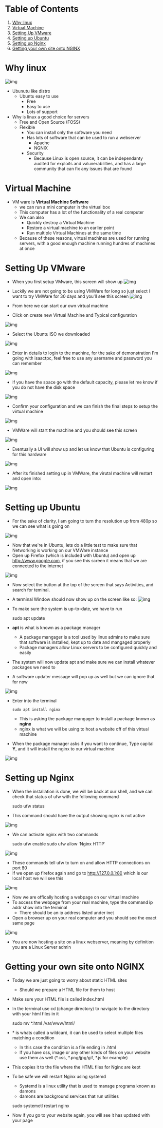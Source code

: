 
# Table of Contents

1.  [Why linux](#orgb349c1b)
2.  [Virtual Machine](#org54ab192)
3.  [Setting Up VMware](#org4e61245)
4.  [Setting up Ubuntu](#org87b321c)
5.  [Setting up Nginx](#org48ee284)
6.  [Getting your own site onto NGINX](#org74afbb0)


<a id="orgb349c1b"></a>

# Why linux

![img](Images/Tux.png)

-   Ubunutu like distro
    -   Ubuntu easy to use
        -   Free
        -   Easy to use
        -   Lots of support
-   Why is linux a good choice for servers
    -   Free and Open Source (FOSS)
    -   Flexible
        -   You can install only the software you need
        -   Has lots of software that can be used to run a webserver
            -   Apache
            -   NGNIX
        -   Security
            -   Because Linux is open source, it can be independanty audited for exploits and valunerabilities, and has a large community that can fix any issues that are found


<a id="org54ab192"></a>

# Virtual Machine

-   VM ware is **Virtual Machine Software**
    -   we can run a mini computer in the virtual box
    -   This computer has a lot of the functionality of a real computer
    -   We can also
        -   Quickly destroy a Virtual Machine
        -   Restore a virtual machine to an earlier point
        -   Run multiple Virtual Machines at the same time
    -   Because of these reasons, virtual machines are used for running servers, with a good enough machine running hundres of machines at once


<a id="org4e61245"></a>

# Setting Up VMware

-   When you first setup VMware, this screen will show up
    ![img](Images/VMWare-License-Key.png)
-   Luckily we are not going to be using VMWare for long so just select I want to try VMWare for 30 days and you'll see this screen
    ![img](Images/VMWare_interface.png)
-   From here we can start our own virtual machine

-   Click on create new Virtual Machine and Typical configuration

![img](Images/Setup_1.png)

-   Select the Ubuntu ISO we downloaded

![img](Images/Setup_2.png)

-   Enter in details to login to the machine, for the sake of demonstration I'm going with isaactpc, feel free to use any username and password you can remember

![img](Images/Setup_3.png)

-   If you have the space go with the default capacity, please let me know if you do not have the disk space

![img](Images/Setup_4.png)

-   Confirm your configuration and we can finish the final steps to setup the virtual machine

![img](Images/Setup_5.png)

-   VMWare will start the machine and you should see this screen

![img](Images/Setup_6.png)

-   Eventually a UI will show up and let us know that Ubuntu is configuring for this hardware

![img](Images/Setup_7.png)

-   After its finished setting up in VMWare, the virutal machine will restart and open into:

![img](Images/Ubuntu_1.png)


<a id="org87b321c"></a>

# Setting up Ubuntu

-   For the sake of clarity, I am going to turn the resolution up from 480p so we can see what is going on

![img](Images/Ubuntu_2.png)

-   Now that we're in Ubuntu, lets do a little test to make sure that Networking is working on our VMWare instance
-   Open up Firefox (which is included with Ubuntu) and open up <http://www.google.com>, if you see this screen it means that we are connected to the internet

![img](Images/Ubuntu_3.png)

-   Now select the button at the top of the screen that says Activities, and search for teminal.
-   A terminal Window should now show up on the screen like so:
    ![img](Images/Ubuntu_4.png)
-   To make sure the system is up-to-date, we have to run

    sudo apt update

-   **apt** is what is known as a package manager
    -   A package mangager is a tool used by linux admins to make sure that software is installed, kept up to date and mangaged properly
    -   Package managers allow Linux servers to be configured quickly and easily
-   The system will now update apt and make sure we can install whatever packages we need to
-   A software updater message will pop up as well but we can ignore that for now

![img](Images/Ubuntu_5.png)

-   Enter into the terminal
    
        sudo apt install nginx
    
    -   This is asking the package mangager to install a package known as **nginx**
    -   nginx is what we will be using to host a website off of this virtual machine
-   When the package manager asks if you want to continue, Type capital **Y**, and it will install the nginx to our virtual machine

![img](Images/Ubuntu_6.png)


<a id="org48ee284"></a>

# Setting up Nginx

-   When the installation is done, we will be back at our shell, and we can check that status of ufw with the following command

    sudo ufw status

-   This command should have the output showing nginx is not active

![img](Images/Ubuntu_7.png)

-   We can activate nginx with two commands

    sudo ufw enable
    sudo ufw allow 'Nginx HTTP'

![img](Images/Ubuntu_9.png)

-   These commands tell ufw to turn on and allow HTTP connections on port 80
-   If we open up firefox again and go to <http://127.0.0.1:80> which is our local host we will see this

![img](Images/NGINX_1.png)

-   Now we are offically hosting a webpage on our virtual machine
-   To access the webpage from your real machine, type the command ip addr show into the terminal
    -   There should be an ip address listed under inet
-   Open a browser up on your real computer and you should see the exact same page

![img](Images/NGINX_2.png)

-   You are now hosting a site on a linux webserver, meaning by definition you are a Linux Server admin


<a id="org74afbb0"></a>

# Getting your own site onto NGINX

-   Today we are just going to worry about static HTML sites
    -   Should we prepare a HTML file for them to host
-   Make sure your HTML file is called index.html
-   In the terminal use cd (change directory) to navigate to the directory with your html files in it

    sudo mv *.html /var/www/html/

-   \* is whats called a wildcard, it can be used to select multiple files matching a condition
    -   In this case the condition is a file ending in .html
    -   If you have css, image or any other kinds of files on your website use them as well (\*.css, \*.png/jpg/gif, \*.js for example)
-   This copies it to the file where the HTML files for Nginx are kept
-   To be safe we will restart Nginx using systemd
    -   Systemd is a linux utility that is used to manage programs known as damons
    -   damons are background services that run utilities

    sudo systemctl restart nginx

-   Now if you go to your website again, you will see it has updated with your page

